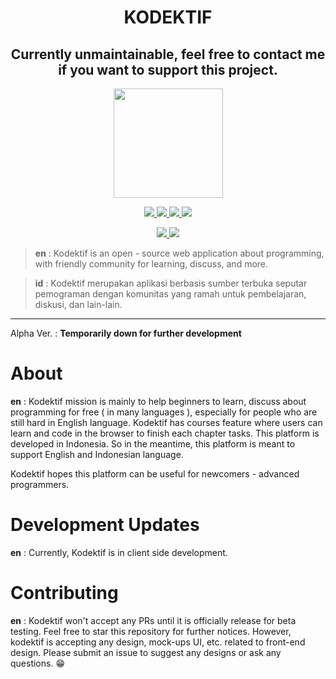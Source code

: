 <h1 align="center">KODEKTIF</h1>
<h2 align="center">Currently unmaintainable, feel free to contact me if you want to support this project.</h2>

<p align="center">
  <img src="/static/logo/logo_kodektif_bg.svg" width="175" align="center"/>
</p>

<p align="center">
  <a href="https://github.com/jasonnchann24/kodektif/actions/workflows/laravel_phpunit.yml">
    <img src="https://github.com/jasonnchann24/kodektif/actions/workflows/laravel_phpunit.yml/badge.svg?branch=main">
  </a>
  <a href="https://github.com/jasonnchann24/kodektif/actions/workflows/dev_laravel_phpunit.yml">
    <img src="https://github.com/jasonnchann24/kodektif/actions/workflows/dev_laravel_phpunit.yml/badge.svg?branch=dev">
  </a>
  <a href="https://codecov.io/gh/jasonnchann24/kodektif">
    <img src="https://codecov.io/gh/jasonnchann24/kodektif/branch/dev/graph/badge.svg?token=66JPCYDYCC"/>
  </a>
  <a href="https://opensource.org/licenses/BSD-3-Clause">
    <img src="https://img.shields.io/badge/License-BSD%203--Clause-blue.svg"/>
  </a>
</p>

<p align="center">
  <a href="https://laravel.com">
    <img src="https://img.shields.io/badge/api%20framework-laravel-red?logo=laravel" />
  </a>
  <a href="https://nuxtjs.org">
    <img src="https://img.shields.io/badge/frontend%20framework-nuxtjs-success?logo=nuxt.js" />
  </a>
</p>

> **en** : Kodektif is an open - source web application about programming, with friendly community for learning, discuss, and more.

> **id** : Kodektif merupakan aplikasi berbasis sumber terbuka seputar pemograman dengan komunitas yang ramah untuk pembelajaran, diskusi, dan lain-lain. 


------------

Alpha Ver. : **Temporarily down for further development**

# About
**en** : Kodektif mission is mainly to help beginners to learn, discuss about programming for free ( in many languages ), especially for people who are still hard in English language. Kodektif has courses feature where users can learn and code in the browser to finish each chapter tasks. This platform is developed in Indonesia. So in the meantime, this platform is meant to support English and Indonesian language.

Kodektif hopes this platform can be useful for newcomers - advanced programmers.


# Development Updates
**en** : Currently, Kodektif is in client side development.

# Contributing
**en** : Kodektif won't accept any PRs until it is officially release for beta testing. Feel free to star this repository for further notices. However, kodektif is accepting any design, mock-ups UI, etc. related to front-end design. Please submit an issue to suggest any designs or ask any questions. 😁
